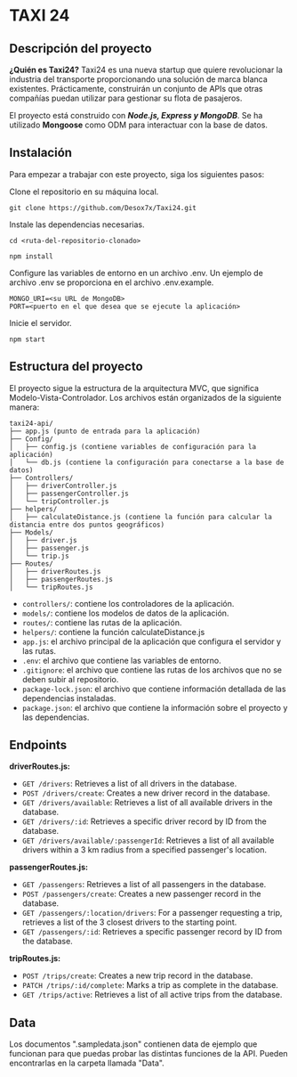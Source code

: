 # TAXI 24

## Descripción del proyecto

**¿Quién es Taxi24?**
Taxi24 es una nueva startup que quiere revolucionar la industria del transporte proporcionando una solución de marca blanca existentes. Prácticamente, construirán un conjunto de APIs que otras compañías puedan utilizar para gestionar su flota de pasajeros.

El proyecto está construido con ***Node.js, Express y MongoDB***. Se ha utilizado **Mongoose** como ODM para interactuar con la base de datos.


## Instalación


Para empezar a trabajar con este proyecto, siga los siguientes pasos:

  

Clone el repositorio en su máquina local.

    git clone https://github.com/Desox7x/Taxi24.git

  

Instale las dependencias necesarias.


    cd <ruta-del-repositorio-clonado>
    
    npm install

 Configure las variables de entorno en un archivo .env. Un ejemplo de archivo .env se proporciona en el archivo .env.example.

    MONGO_URI=<su URL de MongoDB>
    PORT=<puerto en el que desea que se ejecute la aplicación>
      

Inicie el servidor.


    npm start

  ## Estructura del proyecto

El proyecto sigue la estructura de la arquitectura MVC, que significa Modelo-Vista-Controlador. Los archivos están organizados de la siguiente manera:

    taxi24-api/
    ├── app.js (punto de entrada para la aplicación)
    ├── Config/
    │   ├── config.js (contiene variables de configuración para la aplicación)
    │   └── db.js (contiene la configuración para conectarse a la base de datos)
    ├── Controllers/
    │   ├── driverController.js
    │   ├── passengerController.js
    │   └── tripController.js
    ├── helpers/
    │   ├── calculateDistance.js (contiene la función para calcular la distancia entre dos puntos geográficos)
    ├── Models/
    │   ├── driver.js
    │   ├── passenger.js
    │   └── trip.js
    ├── Routes/
    │   ├── driverRoutes.js
    │   ├── passengerRoutes.js
    │   └── tripRoutes.js


-   `controllers/`: contiene los controladores de la aplicación.
-   `models/`: contiene los modelos de datos de la aplicación.
-   `routes/`: contiene las rutas de la aplicación.
- `helpers/`: contiene la función calculateDistance.js
-   `app.js`: el archivo principal de la aplicación que configura el servidor y las rutas.
-   `.env`: el archivo que contiene las variables de entorno.
-   `.gitignore`: el archivo que contiene las rutas de los archivos que no se deben subir al repositorio.
-   `package-lock.json`: el archivo que contiene información detallada de las dependencias instaladas.
-   `package.json`: el archivo que contiene la información sobre el proyecto y las dependencias.

## Endpoints


**driverRoutes.js:**

-   `GET /drivers`: Retrieves a list of all drivers in the database.
-   `POST /drivers/create`: Creates a new driver record in the database.
-   `GET /drivers/available`: Retrieves a list of all available drivers in the database.
-   `GET /drivers/:id`: Retrieves a specific driver record by ID from the database.
-   `GET /drivers/available/:passengerId`: Retrieves a list of all available drivers within a 3 km radius from a specified passenger's location.

**passengerRoutes.js:**

-   `GET /passengers`: Retrieves a list of all passengers in the database.
-   `POST /passengers/create`: Creates a new passenger record in the database.
-   `GET /passengers/:location/drivers`: For a passenger requesting a trip, retrieves a list of the 3 closest drivers to the starting point.
-   `GET /passengers/:id`: Retrieves a specific passenger record by ID from the database.

**tripRoutes.js:**

-   `POST /trips/create`: Creates a new trip record in the database.
-   `PATCH /trips/:id/complete`: Marks a trip as complete in the database.
-   `GET /trips/active`: Retrieves a list of all active trips from the database.

## Data

Los documentos ".sampledata.json" contienen data de ejemplo que funcionan para que puedas probar las distintas funciones de la API. Pueden encontrarlas en la carpeta llamada "Data".
